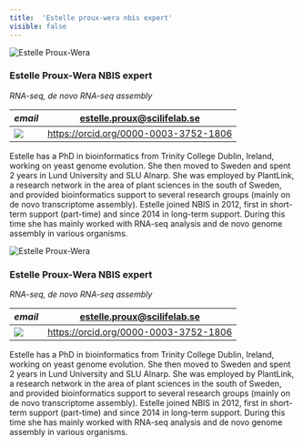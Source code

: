 ```yaml
---
title:  'Estelle proux-wera nbis expert'
visible: false
---
```

    

![Estelle Proux-Wera](/assets/img/staff/estelle-proux-wera.jpg)

###  Estelle Proux-Wera NBIS expert

_RNA-seq, de novo RNA-seq assembly_

_email_|  estelle.proux@scilifelab.se  
---|---  
![](/assets/img/orcid_24x24_bw.png)| <https://orcid.org/0000-0003-3752-1806>  
  


Estelle has a PhD in bioinformatics from Trinity College Dublin, Ireland, working on yeast genome evolution. She then moved to Sweden and spent 2 years in Lund University and SLU Alnarp. She was employed by PlantLink, a research network in the area of plant sciences in the south of Sweden, and provided bioinformatics support to several research groups (mainly on de novo transcriptome assembly). Estelle joined NBIS in 2012, first in short-term support (part-time) and since 2014 in long-term support. During this time she has mainly worked with RNA-seq analysis and de novo genome assembly in various organisms.

![Estelle Proux-Wera](/assets/img/staff/estelle-proux-wera.jpg)

###  Estelle Proux-Wera NBIS expert

_RNA-seq, de novo RNA-seq assembly_

_email_|  estelle.proux@scilifelab.se  
---|---  
![](/assets/img/orcid_24x24_bw.png)| <https://orcid.org/0000-0003-3752-1806>  
  


Estelle has a PhD in bioinformatics from Trinity College Dublin, Ireland, working on yeast genome evolution. She then moved to Sweden and spent 2 years in Lund University and SLU Alnarp. She was employed by PlantLink, a research network in the area of plant sciences in the south of Sweden, and provided bioinformatics support to several research groups (mainly on de novo transcriptome assembly). Estelle joined NBIS in 2012, first in short-term support (part-time) and since 2014 in long-term support. During this time she has mainly worked with RNA-seq analysis and de novo genome assembly in various organisms.
